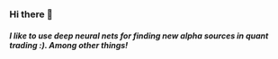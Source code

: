 <h3 align="left">Hi there 👋</h3>
<h5 align="left">I like to use deep neural nets for finding new alpha sources in quant trading :). Among other things!</h5>



